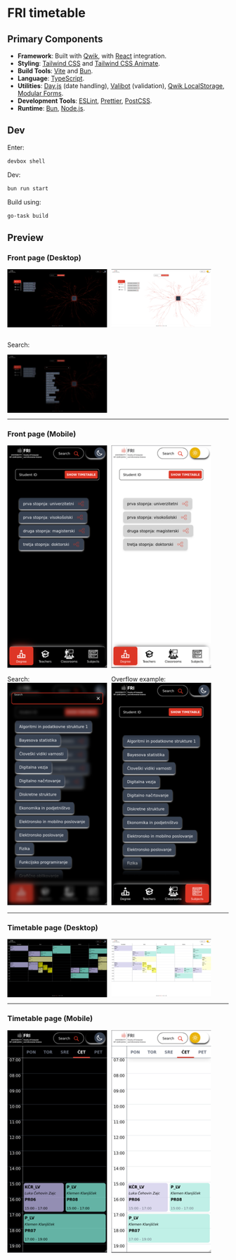 # FRI timetable

## Primary Components

- **Framework**: Built with [Qwik](https://qwik.dev/), with [React](https://react.dev/) integration.
- **Styling**: [Tailwind CSS](https://tailwindcss.com/) and [Tailwind CSS Animate](https://github.com/jamiebuilds/tailwindcss-animate).
- **Build Tools**: [Vite](https://vite.dev/) and [Bun](https://bun.sh/).
- **Language**: [TypeScript](https://www.typescriptlang.org/).
- **Utilities**: [Day.js](https://day.js.org/) (date handling), [Valibot](https://valibot.dev/) (validation), [Qwik LocalStorage](https://github.com/harshmangalam/qwik-localstorage), [Modular Forms](https://modularforms.dev/).
- **Development Tools**: [ESLint](https://eslint.org/), [Prettier](https://prettier.io/), [PostCSS](https://postcss.org/).
- **Runtime**: [Bun](https://bun.sh/), [Node.js](https://nodejs.org/).

## Dev

Enter:

```sh
devbox shell
```

Dev:

```sh
bun run start
```

Build using:

```sh
go-task build
```

## Preview

### Front page (Desktop)

<div style="display: flex; gap: 10px;">
  <img src="assets/front-page-black-mode.png" alt="Black Mode Desktop" width="45%">
  <img src="assets/front-page-light-mode.png" alt="Light Mode Desktop" width="45%">
</div>

<br>

Search:

<div style="display: flex; gap: 10px;">
  <img src="assets/front-page-search-black-mode.png" alt="Search Black Mode Desktop" width="45%">
</div>

---

### Front page (Mobile)

<div style="display: flex; gap: 10px;">
  <img src="assets/front-page-black-mode-mobile.png" alt="Black Mode Mobile" width="45%">
  <img src="assets/front-page-light-mode-mobile.png" alt="Light Mode Mobile" width="45%">
</div>

<br>

<div style="display: flex; gap: 10px;">
    <div style="width: 45%;">
        Search:
        <img src="assets/front-page-search-black-mode-mobile.png" alt="Search Black Mode Mobile">
    </div>
    <div style="width: 45%;">
        Overflow example:
        <img src="assets/front-page-black-mode-mobile-2.png" alt="Black Mode Mobile 2">
    </div>
</div>

---

### Timetable page (Desktop)

<div style="display: flex; gap: 10px;">
  <img src="assets/timetable-page-black-mode.png" alt="Timetable Black Mode Desktop" width="45%">
  <img src="assets/timetable-page-light-mode.png" alt="Timetable Light Mode Desktop" width="45%">
</div>

---

### Timetable page (Mobile)

<div style="display: flex; gap: 10px;">
  <img src="assets/timetable-page-black-mode-mobile.png" alt="Timetable Black Mode Mobile" width="45%">
  <img src="assets/timetable-page-light-mode-mobile.png" alt="Timetable Light Mode Mobile" width="45%">
</div>
